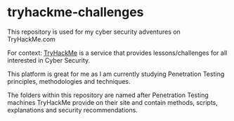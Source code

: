 # tryhackme-challenges
This repository is used for my cyber security adventures on TryHackMe.com

For context: [TryHackMe](https://www.tryhackme.com) is a service that provides lessons/challenges for all interested in Cyber Security.

This platform is great for me as I am currently studying Penetration Testing principles, methodologies and techniques.

The folders within this repository are named after Penetration Testing machines TryHackMe provide on their site and contain methods,
scripts, explanations and security recommendations.
